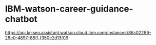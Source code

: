 # IBM-watson-career-guidance-chatbot

https://api.kr-seo.assistant.watson.cloud.ibm.com/instances/86c02289-26e0-4897-88ff-f350c2d13f09
